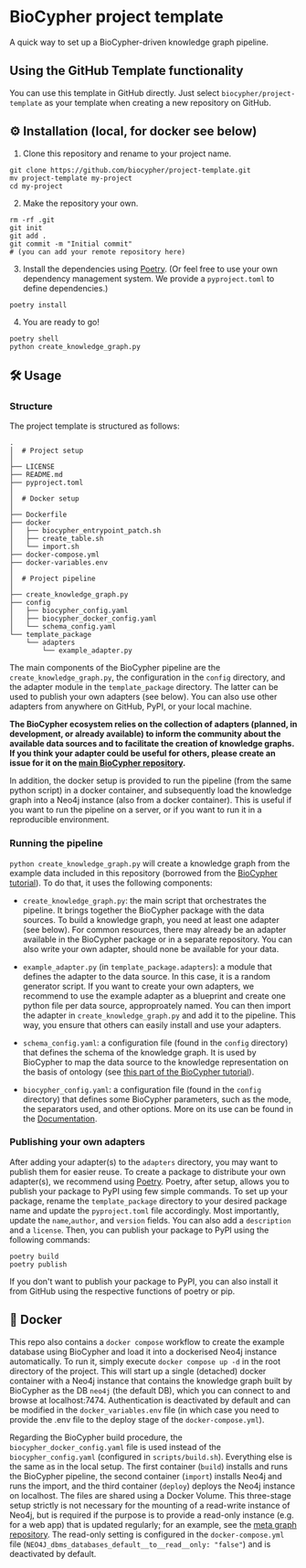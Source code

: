 # BioCypher project template
A quick way to set up a BioCypher-driven knowledge graph pipeline.

## Using the GitHub Template functionality
You can use this template in GitHub directly. Just select 
`biocypher/project-template` as your template when creating a new repository
on GitHub.

## ⚙️ Installation (local, for docker see below)
1. Clone this repository and rename to your project name.
```{bash}
git clone https://github.com/biocypher/project-template.git
mv project-template my-project
cd my-project
```
2. Make the repository your own.
```{bash}
rm -rf .git
git init
git add .
git commit -m "Initial commit"
# (you can add your remote repository here)
```
3. Install the dependencies using [Poetry](https://python-poetry.org/). (Or feel
free to use your own dependency management system. We provide a `pyproject.toml`
to define dependencies.)
```{bash}
poetry install
```
4. You are ready to go!
```{bash}
poetry shell
python create_knowledge_graph.py
```


## 🛠 Usage

### Structure
The project template is structured as follows:
```
.
│  # Project setup
│
├── LICENSE
├── README.md
├── pyproject.toml
│
│  # Docker setup
│
├── Dockerfile
├── docker
│   ├── biocypher_entrypoint_patch.sh
│   ├── create_table.sh
│   └── import.sh
├── docker-compose.yml
├── docker-variables.env
│
│  # Project pipeline
│
├── create_knowledge_graph.py
├── config
│   ├── biocypher_config.yaml
│   ├── biocypher_docker_config.yaml
│   └── schema_config.yaml
└── template_package
    └── adapters
        └── example_adapter.py
```

The main components of the BioCypher pipeline are the
`create_knowledge_graph.py`, the configuration in the `config` directory, and
the adapter module in the `template_package` directory. The latter can be used
to publish your own adapters (see below). You can also use other adapters from
anywhere on GitHub, PyPI, or your local machine.

**The BioCypher ecosystem relies on the collection of adapters (planned, in
development, or already available) to inform the community about the available
data sources and to facilitate the creation of knowledge graphs. If you think
your adapter could be useful for others, please create an issue for it on the
[main BioCypher repository](https://github.com/biocypher/biocypher/issues).**

In addition, the docker setup is provided to run the pipeline (from the same
python script) in a docker container, and subsequently load the knowledge graph
into a Neo4j instance (also from a docker container). This is useful if you want
to run the pipeline on a server, or if you want to run it in a reproducible
environment.

### Running the pipeline

`python create_knowledge_graph.py` will create a knowledge graph from the
example data included in this repository (borrowed from the [BioCypher
tutorial](https://biocypher.org/tutorial.html)). To do that, it uses the
following components:

- `create_knowledge_graph.py`: the main script that orchestrates the pipeline.
It brings together the BioCypher package with the data sources. To build a 
knowledge graph, you need at least one adapter (see below). For common 
resources, there may already be an adapter available in the BioCypher package or
in a separate repository. You can also write your own adapter, should none be
available for your data.

- `example_adapter.py` (in `template_package.adapters`): a module that defines
the adapter to the data source. In this case, it is a random generator script.
If you want to create your own adapters, we recommend to use the example adapter
as a blueprint and create one python file per data source, approproately named.
You can then import the adapter in `create_knowledge_graph.py` and add it to
the pipeline. This way, you ensure that others can easily install and use your 
adapters.

- `schema_config.yaml`: a configuration file (found in the `config` directory)
that defines the schema of the knowledge graph. It is used by BioCypher to map
the data source to the knowledge representation on the basis of ontology (see
[this part of the BioCypher 
tutorial](https://biocypher.org/tutorial-ontology.html)).

- `biocypher_config.yaml`: a configuration file (found in the `config` 
directory) that defines some BioCypher parameters, such as the mode, the 
separators used, and other options. More on its use can be found in the
[Documentation](https://biocypher.org/installation.html#configuration).

### Publishing your own adapters
After adding your adapter(s) to the `adapters` directory, you may want to
publish them for easier reuse. To create a package to distribute your own
adapter(s), we recommend using [Poetry](https://python-poetry.org/). Poetry,
after setup, allows you to publish your package to PyPI using few simple
commands. To set up your package, rename the `template_package` directory to
your desired package name and update the `pyproject.toml` file accordingly. Most
importantly, update the `name`,`author`, and `version` fields. You can also add
a `description` and a `license`.  Then, you can publish your package to PyPI
using the following commands:

```{bash}
poetry build
poetry publish
```

If you don't want to publish your package to PyPI, you can also install it from
GitHub using the respective functions of poetry or pip.

## 🐳 Docker

This repo also contains a `docker compose` workflow to create the example
database using BioCypher and load it into a dockerised Neo4j instance
automatically. To run it, simply execute `docker compose up -d` in the root 
directory of the project. This will start up a single (detached) docker
container with a Neo4j instance that contains the knowledge graph built by
BioCypher as the DB `neo4j` (the default DB), which you can connect to and
browse at localhost:7474. Authentication is deactivated by default and can be
modified in the `docker_variables.env` file (in which case you need to provide
the .env file to the deploy stage of the `docker-compose.yml`).

Regarding the BioCypher build procedure, the `biocypher_docker_config.yaml` file
is used instead of the `biocypher_config.yaml` (configured in
`scripts/build.sh`). Everything else is the same as in the local setup. The
first container (`build`) installs and runs the BioCypher pipeline, the second
container (`import`) installs Neo4j and runs the import, and the third container
(`deploy`) deploys the Neo4j instance on localhost. The files are shared using a
Docker Volume. This three-stage setup strictly is not necessary for the mounting
of a read-write instance of Neo4j, but is required if the purpose is to provide
a read-only instance (e.g. for a web app) that is updated regularly; for an
example, see the [meta graph
repository](https://github.com/biocypher/meta-graph). The read-only setting is
configured in the `docker-compose.yml` file
(`NEO4J_dbms_databases_default__to__read__only: "false"`) and is deactivated by
default.
